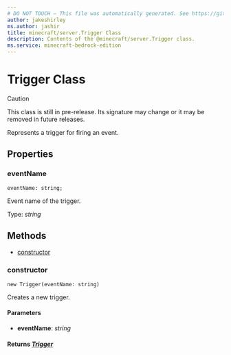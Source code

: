```yaml
---
# DO NOT TOUCH — This file was automatically generated. See https://github.com/mojang/minecraftapidocsgenerator to modify descriptions, examples, etc.
author: jakeshirley
ms.author: jashir
title: minecraft/server.Trigger Class
description: Contents of the @minecraft/server.Trigger class.
ms.service: minecraft-bedrock-edition
---
```

# Trigger Class

> [!CAUTION]
> This class is still in pre-release.  Its signature may change or it may be removed in future releases.

Represents a trigger for firing an event.

## Properties

### **eventName**
`eventName: string;`

Event name of the trigger.

Type: *string*

## Methods
- [constructor](#constructor)

### **constructor**
`
new Trigger(eventName: string)
`

Creates a new trigger.

#### **Parameters**
- **eventName**: *string*

#### **Returns** [*Trigger*](Trigger.md)
